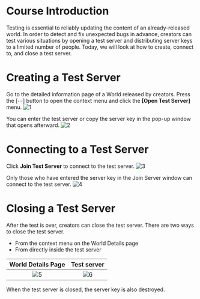 # Course Introduction
Testing is essential to reliably updating the content of an already-released world. In order to detect and fix unexpected bugs in advance, creators can test various situations by opening a test server and distributing server keys to a limited number of people. 
Today, we will look at how to create, connect to, and close a test server.

# Creating a Test Server
Go to the detailed information page of a World released by creators. Press the [⋯] button to open the context menu and click the **[Open Test Server]** menu.
![1](https://mod-file.dn.nexoncdn.co.kr/bbs/168388306793000e3385abc3845c1bedfee355bc6139b.png "1")

You can enter the test server or copy the server key in the pop-up window that opens afterward.
![2](https://mod-file.dn.nexoncdn.co.kr/bbs/1678952437542b433e6cb0b4642d29859720fd0e58da6.png "2")

# Connecting to a Test Server
Click **Join Test Server** to connect to the test server.
![3](https://mod-file.dn.nexoncdn.co.kr/bbs/16838831058084e2aff9938fc4bfa8420e5871b89ebc8.png "3")

Only those who have entered the server key in the Join Server window can connect to the test server.
![4](https://mod-file.dn.nexoncdn.co.kr/bbs/1678952466075b82cb5eadbf744b1818e6c99f67180aa.png "4")

# Closing a Test Server
After the test is over, creators can close the test server.
There are two ways to close the test server.
* From the context menu on the World Details page
* From directly inside the test server

| World Details Page | Test server |
| :---: | :---: |
| ![5](https://mod-file.dn.nexoncdn.co.kr/bbs/1683883126287767cf3fed4234778ad1a85cc208d0030.png "5") | ![6](https://mod-file.dn.nexoncdn.co.kr/bbs/1678948554540846dd9f0284242a493994244bdc8131a.png "6") |

When the test server is closed, the server key is also destroyed.